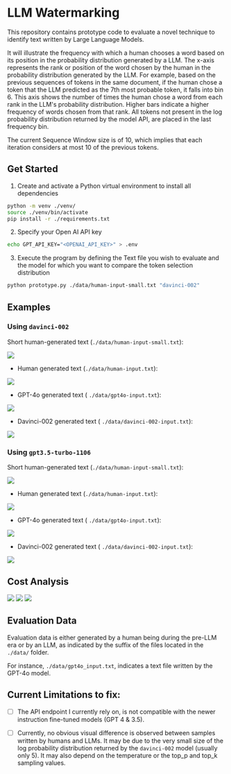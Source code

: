 # LLM Watermarking

This repository contains prototype code to evaluate a novel technique to identify text written by Large Language Models.

It will illustrate the frequency with which a human chooses a word based on its position in the probability distribution generated by a LLM. The x-axis represents the rank or position of the word chosen by the human in the probability distribution generated by the LLM. For example, based on the previous sequences of tokens in the same document, if the human chose a token that the LLM predicted as the 7th most probable token, it falls into bin 6. This axis shows the number of times the human chose a word from each rank in the LLM's probability distribution. Higher bars indicate a higher frequency of words chosen from that rank. All tokens not present in the log probability distribution returned by the model API, are placed in the last frequency bin.

The current Sequence Window size is of 10, which implies that each iteration considers at most 10 of the previous tokens.

## Get Started

1. Create and activate a Python virtual environment to install all dependencies

```bash
python -m venv ./venv/
source ./venv/bin/activate
pip install -r ./requirements.txt
```

2. Specify your Open AI API key

```bash
echo GPT_API_KEY="<OPENAI_API_KEY>" > .env
```

3. Execute the program by defining the Text file you wish to evaluate and the model for which you want to compare the token selection distribution

```bash
python prototype.py ./data/human-input-small.txt "davinci-002"
```

## Examples

### Using ```davinci-002```

Short human-generated text (```./data/human-input-small.txt```):

![](results_davinci-002/plot_human_input-small.png)

- Human generated text (```./data/human-input.txt```):

![](results_davinci-002/plot_human_input.png)

- GPT-4o generated text ( ```./data/gpt4o-input.txt```):

![](results_davinci-002/plot_gpt4o_input.png)

- Davinci-002 generated text ( ```./data/davinci-002-input.txt```):

![](results_davinci-002/plot_davinci-002_input.png)

### Using ```gpt3.5-turbo-1106```

Short human-generated text (```./data/human-input-small.txt```):

![](results_davinci-002/plot_human_input-small.png)

- Human generated text (```./data/human-input.txt```):

![](results_davinci-002/plot_human_input.png)

- GPT-4o generated text ( ```./data/gpt4o-input.txt```):

![](results_davinci-002/plot_gpt4o_input.png)

- Davinci-002 generated text ( ```./data/davinci-002-input.txt```):

![](results_davinci-002/plot_davinci-002_input.png)

## Cost Analysis

![](cost-analysis/cost_per_char_inf_sequence_window.png)
![](cost-analysis/cost_per_char_fixed_sequence_window_10.png)
![](cost-analysis/cost_per_char_fixed_sequence_window_100.png)

## Evaluation Data

Evaluation data is either generated by a human being during the pre-LLM era or by an LLM, as indicated by the suffix of the files located in the ```./data/``` folder.

For instance, ```./data/gpt4o_input.txt```, indicates a text file written by the GPT-4o model.

## Current Limitations to fix:

- [ ] The API endpoint I currently rely on, is not compatible with the newer instruction fine-tuned models (GPT 4 & 3.5).

- [ ] Currently, no obvious visual difference is observed between samples written by humans and LLMs. It may be due to the very small size of the log probability distribution returned by the ```davinci-002``` model (usually only 5). It may also depend on the temperature or the top_p and top_k sampling values. 